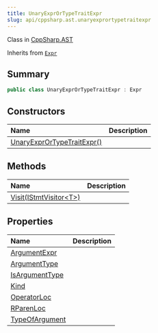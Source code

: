 ```yaml
---
title: UnaryExprOrTypeTraitExpr
slug: api/cppsharp.ast.unaryexprortypetraitexpr
---
```

Class in [CppSharp.AST](/api/cppsharp/ast)

Inherits from [`Expr`](/api/cppsharp/ast/expr)

## Summary



```csharp
public class UnaryExprOrTypeTraitExpr : Expr
```

## Constructors

|Name|Description|
|:---|:---|
|[UnaryExprOrTypeTraitExpr\(\)](/api/cppsharp/ast/unaryexprortypetraitexpr//ctor)||

## Methods

|Name|Description|
|:---|:---|
|[Visit\(IStmtVisitor\<T\>\)](/api/cppsharp/ast/unaryexprortypetraitexpr/visit)||

## Properties

|Name|Description|
|:---|:---|
|[ArgumentExpr](/api/cppsharp/ast/unaryexprortypetraitexpr/argumentexpr)||
|[ArgumentType](/api/cppsharp/ast/unaryexprortypetraitexpr/argumenttype)||
|[IsArgumentType](/api/cppsharp/ast/unaryexprortypetraitexpr/isargumenttype)||
|[Kind](/api/cppsharp/ast/unaryexprortypetraitexpr/kind)||
|[OperatorLoc](/api/cppsharp/ast/unaryexprortypetraitexpr/operatorloc)||
|[RParenLoc](/api/cppsharp/ast/unaryexprortypetraitexpr/rparenloc)||
|[TypeOfArgument](/api/cppsharp/ast/unaryexprortypetraitexpr/typeofargument)||

